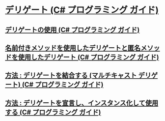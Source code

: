 # [デリゲート (C# プログラミング ガイド)](index.md)
## [デリゲートの使用 (C# プログラミング ガイド)](using-delegates.md)
## [名前付きメソッドを使用したデリゲートと匿名メソッドを使用したデリゲート (C# プログラミング ガイド)](delegates-with-named-vs-anonymous-methods.md)
## [方法 : デリゲートを結合する (マルチキャスト デリゲート) (C# プログラミング ガイド)](how-to-combine-delegates-multicast-delegates.md)
## [方法 : デリゲートを宣言し、インスタンス化して使用する (C# プログラミング ガイド)](how-to-declare-instantiate-and-use-a-delegate.md)
